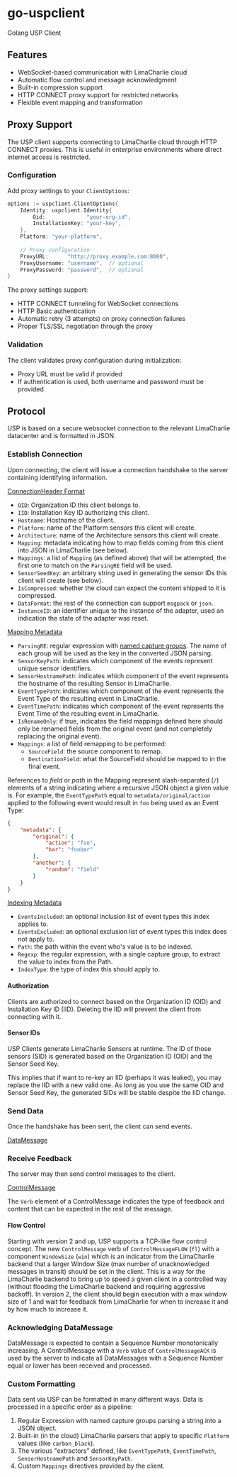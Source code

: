 # go-uspclient
Golang USP Client

## Features
- WebSocket-based communication with LimaCharlie cloud
- Automatic flow control and message acknowledgment
- Built-in compression support
- HTTP CONNECT proxy support for restricted networks
- Flexible event mapping and transformation

## Proxy Support
The USP client supports connecting to LimaCharlie cloud through HTTP CONNECT proxies. This is useful in enterprise environments where direct internet access is restricted.

### Configuration
Add proxy settings to your `ClientOptions`:

```go
options := uspclient.ClientOptions{
    Identity: uspclient.Identity{
        Oid:             "your-org-id",
        InstallationKey: "your-key",
    },
    Platform: "your-platform",
    
    // Proxy configuration
    ProxyURL:      "http://proxy.example.com:8080",
    ProxyUsername: "username",  // optional
    ProxyPassword: "password",  // optional
}
```

The proxy settings support:
- HTTP CONNECT tunneling for WebSocket connections
- HTTP Basic authentication
- Automatic retry (3 attempts) on proxy connection failures
- Proper TLS/SSL negotiation through the proxy

### Validation
The client validates proxy configuration during initialization:
- Proxy URL must be valid if provided
- If authentication is used, both username and password must be provided

## Protocol
USP is based on a secure websocket connection to the relevant LimaCharlie datacenter and is formatted in JSON.

### Establish Connection
Upon connecting, the client will issue a connection handshake to the server containing identifying information.

[ConnectionHeader Format](https://github.com/refractionPOINT/go-uspclient/blob/master/protocol/auth.go)

* `OID`: Organization ID this client belongs to.
* `IID`: Installation Key ID authorizing this client.
* `Hostname`: Hostname of the client.
* `Platform`: name of the Platform sensors this client will create.
* `Architecture`: name of the Architecture sensors this client will create.
* `Mapping`: metadata indicating how to map fields coming from this client into JSON in LimaCharlie (see below).
* `Mappings`: a list of `Mapping` (as defined above) that will be attempted, the first one to match on the `ParsingRE` field will be used.
* `SensorSeedKey`: an arbitrary string used in generating the sensor IDs this client will create (see below).
* `IsCompressed`: whether the cloud can expect the content shipped to it is compressed.
* `DataFormat`: the rest of the connection can support `msgpack` or `json`.
* `InstanceID`: an identifier unique to the instance of the adapter, used an indication the state of the adapter was reset.

[Mapping Metadata](https://github.com/refractionPOINT/go-uspclient/blob/master/protocol/mapping.go)
* `ParsingRE`: regular expression with [named capture groups](https://github.com/StefanSchroeder/Golang-Regex-Tutorial/blob/master/01-chapter2.markdown#named-matches). The name of each group will be used as the key in the converted JSON parsing.
* `SensorKeyPath`: indicates which component of the events represent unique sensor identifiers.
* `SensorHostnamePath`: indicates which component of the event represents the hostname of the resulting Sensor in LimaCharlie.
* `EventTypePath`: indicates which component of the event represents the Event Type of the resulting event in LimaCharlie.
* `EventTimePath`: indicates which component of the event represents the Event Time of the resulting event in LimaCharlie.
* `IsRenameOnly`: if true, indicates the field mappings defined here should only be renamed fields from the original event (and not completely replacing the original event).
* `Mappings`: a list of field remapping to be performed:
  * `SourceField`: the source component to remap.
  * `DestinationField`: what the SourceField should be mapped to in the final event.

References to _field_ or _path_ in the Mapping represent slash-separated (`/`) elements of a string indicating where a recursive JSON object a given value is.
For example, the `EventTypePath` equal to `metadata/original/action` applied to the following event would result in `foo` being used as an Event Type:

```json
{
    "metadata": {
        "original": {
            "action": "foo",
            "bar": "foobar"
        },
        "another": {
            "random": "field"
        }
    }
}
```

[Indexing Metadata](https://github.com/refractionPOINT/go-uspclient/blob/master/protocol/indexing.go)
* `EventsIncluded`: an optional inclusion list of event types this index applies to.
* `EventsExcluded`: an optional exclusion list of event types this index does not apply to.
* `Path`: the path within the event who's value is to be indexed.
* `Regexp`: the regular expression, with a single capture group, to extract the value to index from the Path.
* `IndexType`: the type of index this should apply to.

#### Authorization
Clients are authorized to connect based on the Organization ID (OID) and Installation Key ID (IID). Deleting the IID will prevent the client from connecting with it.

#### Sensor IDs
USP Clients generate LimaCharlie Sensors at runtime. The ID of those sensors (SID) is generated based on the Organization ID (OID) and the Sensor Seed Key.

This implies that if want to re-key an IID (perhaps it was leaked), you may replace the IID with a new valid one. As long as you use the same OID and Sensor Seed Key, the generated SIDs will be stable despite the IID change.

### Send Data
Once the handshake has been sent, the client can send events.

[DataMessage](https://github.com/refractionPOINT/go-uspclient/blob/master/protocol/messages.go)

### Receive Feedback
The server may then send control messages to the client.

[ControlMessage](https://github.com/refractionPOINT/go-uspclient/blob/master/protocol/messages.go)

The `Verb` element of a ControlMessage indicates the type of feedback and content that can be expected in the rest of the message.

#### Flow Control
Starting with version 2 and up, USP supports a TCP-like flow control concept. The new `ControlMessage` verb of `ControlMessageFLOW` (`fl`) with a component `WindowSize` (`win`) which is an indicator from the LimaCharlie backend that a larger Window Size (max number of unacknowledged messages in transit) should be set in the client. This is a way for the LimaCharlie backend to bring up to speed a given client in a controlled way (without flooding the LimaCharlie backend and requiring aggressive backoff). In version 2, the client should begin execution with a max window size of 1 and wait for feedback from LimaCharlie for when to increase it and by how much to increase it.

### Acknowledging DataMessage

DataMessage is expected to contain a Sequence Number monotonically increasing. A ControlMessage with a `Verb` value of `ControlMessageACK` is used by the server to indicate all DataMessages with a Sequence Number equal or lower has been received and processed.

### Custom Formatting
Data sent via USP can be formatted in many different ways. Data is processed in a specific order as a pipeline:
1. Regular Expression with named capture groups parsing a string into a JSON object.
1. Built-in (in the cloud) LimaCharlie parsers that apply to specific `Platform` values (like `carbon_black`).
1. The various "extractors" defined, like `EventTypePath`, `EventTimePath`, `SensorHostnamePath` and `SensorKeyPath`.
1. Custom `Mappings` directives provided by the client.

